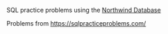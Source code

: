 SQL practice problems using the [Northwind Database](https://github.com/pthom/northwind_psql)

Problems from https://sqlpracticeproblems.com/
